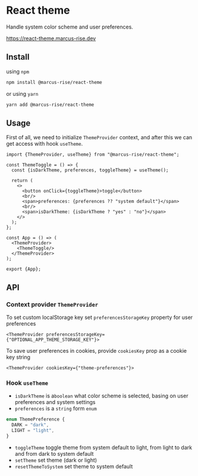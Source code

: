 # React theme

Handle system color scheme and user preferences.

https://react-theme.marcus-rise.dev

## Install

using `npm`

```bash
npm install @marcus-rise/react-theme
```

or using `yarn`

```bash
yarn add @marcus-rise/react-theme
```

## Usage

First of all, we need to initialize `ThemeProvider` context, and after this we can get access with
hook `useTheme`.

```tsx
import {ThemeProvider, useTheme} from "@marcus-rise/react-theme";

const ThemeToggle = () => {
  const {isDarkTheme, preferences, toggleTheme} = useTheme();

  return (
    <>
      <button onClick={toggleTheme}>toggle</button>
      <br/>
      <span>preferences: {preferences ?? "system default"}</span>
      <br/>
      <span>isDarkTheme: {isDarkTheme ? "yes" : "no"}</span>
    </>
  );
};

const App = () => (
  <ThemeProvider>
    <ThemeToggle/>
  </ThemeProvider>
);

export {App};
```

## API

### Context provider `ThemeProvider`

To set custom localStorage key set `preferencesStorageKey` property for user preferences

```tsx
<ThemeProvider preferencesStorageKey={"OPTIONAL_APP_THEME_STORAGE_KEY"}>
```

To save user preferences in cookies, provide `cookiesKey` prop as a cookie key string

```tsx
<ThemeProvider cookiesKey={"theme-preferences"}>
```

### Hook `useTheme`

- `isDarkTheme` is a`boolean` what color scheme is selected, basing on user preferences and system
  settings
- `preferences` is a `string` form `enum`

```ts
enum ThemePreference {
  DARK = "dark",
  LIGHT = "light",
}
```

- `toggleTheme` toggle theme from system default to light, from light to dark and from dark to
  system default
- `setTheme` set theme (dark or light)
- `resetThemeToSystem` set theme to system default
